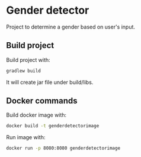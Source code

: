 # Gender detector
Project to determine a gender based on user's input.

## Build project
Build project with:
```bash
gradlew build
```
It will create jar file under build/libs.

## Docker commands
Build docker image with: 
```bash
docker build -t genderdetectorimage
```
Run image with:
```bash
docker run -p 8080:8080 genderdetectorimage
```

